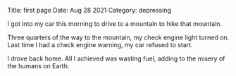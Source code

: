 Title: first page
Date: Aug 28 2021
Category: depressing

I got into my car this morning to drive to a mountain to hike that mountain.

Three quarters of the way to the mountain, my check engine light turned on. Last time I had a check engine warning, my car refused to start.

I drove back home. All I achieved was wasting fuel, adding to the misery of the humans on Earth.
